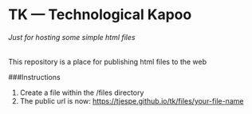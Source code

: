 # TK — Technological Kapoo
###### Just for hosting some simple html files
This repository is a place for publishing html files to the web

###Instructions
1. Create a file within the /files directory
2. The public url is now: https://tjespe.github.io/tk/files/your-file-name

